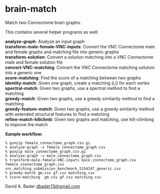 # brain-match
Match two Connectome brain graphs.

This contains several helper programs as well:

**analyze-graph**: Analyze an input graph \
**transform-male-female-VNC-inputs**: Convert the VNC Connectome male and female graphs and matching file into generic graphs \
**transform-solution**: Convert a solution matching into a VNC Connectome male and female solution file \
**convert-VNC-matching**: Convert the VNC Connectome matching solution into a generic one \
**score-matching**: Find the score of a matching between two graphs \
**identity-match**: Given one graph, create a matching (i,i) for each vertex \
**spectral-match**: Given two graphs, use a spectral method to find a matching \
**greedy-match**: Given two graphs, use a greedy similarity method to find a matching \
**greedy-feature-match**: Given two graphs, use a greedy similarity method with extended structural features to find a matching \
**refine-match-hillclimb**: Given two graphs and matching, use hill-climbing to improve the match


**Sample workflow:** 
```
% gunzip female_connectome_graph.csv.gz
% analyze-graph -v female_connectome_graph.csv
% gunzip male_connectome_graph.csv.gz
% analyze-graph -v male_connectome_graph.csv
% transform-male-female-VNC-inputs male_connectome_graph.csv female_connectome_graph.csv vnc_matching_submission_benchmark_5154247_generic.csv
% greedy-match gm.csv gf.csv matching.csv
% score-matching  gm.csv gf.csv matching.csv
```

David A. Bader
dbader13@gmail.com

